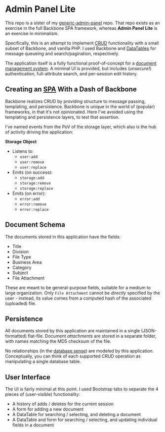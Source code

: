 # Admin Panel Lite

This repo is a sister of my [generic-admin-panel](https://github.com/davemn/generic-admin-panel) repo.
That repo exists as an exercise in the full Backbone SPA framework, whereas **Admin Panel Lite** is an exercise in minimalism.

Specifically, this is an attempt to implement [CRUD](https://en.wikipedia.org/wiki/Create,_read,_update_and_delete) functionality with a small subset of Backbone, and vanilla PHP.
I used Backbone and [DataTables](https://www.datatables.net/) for message queueing and search/pagination, respectively.

The application itself is a fully functional proof-of-concept for a [document management system](https://en.wikipedia.org/wiki/Document_management_system).
A minimal UI is provided, but includes (*unsecure!*) authentication, full-attribute search, and per-session edit history.

## Creating an [SPA](https://en.wikipedia.org/wiki/Single-page_application) With a Dash of Backbone

Backbone realizes CRUD by providing structure to message passing, templating, and persistence.
Backbone is unique in the world of (popular) frameworks, in that it's not opinionated.
Here I've avoided using the templating and persistence layers, to test that assertion.

I've named events from the PoV of the storage layer, which also is the hub of activity driving the application:

**Storage Object**

* Listens to:
  * `user:add`
  * `user:remove`
  * `user:replace`
* Emits (on success):
  * `storage:add`
  * `storage:remove`
  * `storage:replace`
* Emits (on error):
  * `error:add`
  * `error:remove`
  * `error:replace`
  
## Document Schema

The documents stored in this application have the fields:

* Title
* Division
* File Type
* Business Area
* Category
* Subject
* File Attachment

These are meant to be general-purpose fields, suitable for a medium to large organization.
Only `File Attachment` cannot be *directly* specified by the user - instead, its value comes from a computed hash of the associated (uploaded) file.
  
## Persistence

All documents stored by this application are maintained in a single (JSON-formatted) flat-file.
Document *attachments* are stored in a separate folder, with names matching the MD5 checksum of the file.

No relationships (in the [database sense](https://en.wikipedia.org/wiki/Relational_model)) are modeled by this application.
Conceptually, you can think of each supported CRUD operation as manipulating a single database table.
  
## User Interface

The UI is fairly minimal at this point.
I used Bootstrap tabs to separate the 4 pieces of (user-visible) functionality:

* A history of adds / deletes for the current session
* A form for adding a new document
* A DataTable for searching / selecting, and deleting a document
* A DataTable and form for searching / selecting, and updating individual fields in a document

